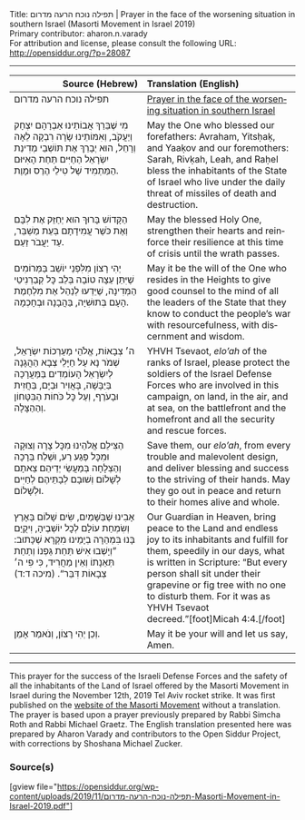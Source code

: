 <html>
<head></head>
<body>
Title: תפילה נוכח הרעה מדרום | Prayer in the face of the worsening situation in southern Israel (Masorti Movement in Israel 2019)<br />
Primary contributor: aharon.n.varady<br />
For attribution and license, please consult the following URL: <a href="http://opensiddur.org/?p=28087">http://opensiddur.org/?p=28087</a>
<p />
<hr />

<table style="margin-left: auto;margin-right: auto;" class="draggable">
<thead><tr><th id="x" style="text-align: right;">Source (Hebrew)</th><th style="text-align: left;">Translation (English)</th></tr></thead>
<tbody>
<tr><td style="vertical-align:top;" width="46%">
<div class="liturgy" lang="he">
תפילה נוכח הרעה מדרום
</span></div></td>
 
<td style="vertical-align:top;" width="53%">
<div class="english" lang="en">
<u>Prayer in the face of the worsening situation in southern Israel</u>
</div></td></tr>


<tr><td style="vertical-align:top;" width="46%">
<div class="liturgy" lang="he">
מִי שֶׁבֵּרַךְ אֲבוֹתֵינוּ אַבְרָהָם יִצְחָק וְיַעֲקֹב,
וְאִמּוֹתֵינוּ שָׂרָה רִבְקָה לֵאָה וְרָחֵל,
הוּא יְבָרֵךְ אֶת תּוֹשְׁבֵי מְדִינַת יִשְׂרָאֵל
הַחַיִּים תַּחַת הָאִיּוּם הַמַּתְמִיד שֶׁל טִילֵי הֶרֶס וּמָוֶת.
</span></div></td>
 
<td style="vertical-align:top;" width="53%">
<div class="english" lang="en">
May the One who blessed our forefathers: Avraham, Yitsḥaḳ, and Yaaḳov
and our foremothers: Sarah, Rivḳah, Leah, and Raḥel
bless the inhabitants of the State of Israel
who live under the daily threat of missiles of death and destruction.
</div></td></tr>


<tr><td style="vertical-align:top;" width="46%">
<div class="liturgy" lang="he">
הַקָּדוֹשׁ בָּרוּךְ הוּא 
יְחַזֵּק אֶת לִבָּם 
וְאֶת כֹּשֶׁר עֲמִידָתָם 
בְּעֵת מַשְׁבֵּר, 
עַד יַעֲבֹר זַעַם.
</span></div></td>
 
<td style="vertical-align:top;" width="53%">
<div class="english" lang="en">
May the blessed Holy One,
strengthen their hearts
and reinforce their resilience 
at this time of crisis
until the wrath passes.
</div></td></tr>


<tr><td style="vertical-align:top;" width="46%">
<div class="liturgy" lang="he">
יְהִי רָצוֹן מִלִּפְנֵי יוֹשֵׁב בַּמְּרוֹמִים 
שֶׁיִּתֵּן עֵצָה טוֹבָה בְּלֵב כׇּל קְבַרְנִיטֵי הַמְּדִינָה,
שֶׁיֵּדְעוּ לְנַהֵל אֶת מִלְחֶמֶת הָעָם בְּתוּשִׁיָּה, 
בַּהֲבָנָה וּבְחָכְמָה.
</span></div></td>
 
<td style="vertical-align:top;" width="53%">
<div class="english" lang="en">
May it be the will of the One who resides in the Heights
to give good counsel to the mind of all the leaders of the State
that they know to conduct the people’s war with resourcefulness, 
with discernment and wisdom.
</div></td></tr>


<tr><td style="vertical-align:top;" width="46%">
<div class="liturgy" lang="he">
ה׳ צְבָאוֹת, אֱלֹהֵי מַעַרְכוֹת יִשְׂרָאֵל,
שְׁמֹר נָא עַל חַיָּלֵי צְבָא הַהֲגָנָה לְיִשְׂרָאֵל
הָעוֹמְדִים בַּמַּעֲרָכָה בַּיַּבָּשָׁה, בָּאֲוִיר וּבַיָּם, 
בַּחֲזִית וּבָעֹרֶף,
וְעַל כׇּל כֹּחוֹת הַבִּטָּחוֹן וְהַהַצָּלָה.
</span></div></td>
 
<td style="vertical-align:top;" width="53%">
<div class="english" lang="en">
YHVH Tsevaot, <em>elo’ah</em> of the ranks of Israel,
please protect the soldiers of the Israel Defense Forces
who are involved in this campaign, on land, in the air, and at sea, 
on the battlefront and the homefront
and all the security and rescue forces. 
</div></td></tr>


<tr><td style="vertical-align:top;" width="46%">
<div class="liturgy" lang="he">
הַצִּילֵם אֱלֹהֵינוּ מִכׇּל צָרָה וְצוּקָה וּמִכׇּל פֶּגַע רַע,
וּשְׁלַח בְּרָכָה וְהַצְלָחָה בְּמַעֲשֵׂי יְדֵיהֵם׃
צֵאתָם לְשָׁלוֹם וְשׁוּבָם לְבָתֵּיהֶם לְחַיִּים וּלְשָׁלוֹם.
</span></div></td>
 
<td style="vertical-align:top;" width="53%">
<div class="english" lang="en">
Save them, our <em>elo’ah</em>, from every trouble and malevolent design,
and deliver blessing and success to the striving of their hands.
May they go out in peace and return to their homes alive and whole.
</div></td></tr>


<tr><td style="vertical-align:top;" width="46%">
<div class="liturgy" lang="he">
אָבִינוּ שֶׁבַּשָּׁמַיִם, 
שִׂים שָׁלוֹם בָּאָרֶץ וְשִׂמְחַת עוֹלָם לְכׇל יוֹשְׁבֶיהָ,
וִיקֻיַּם בָּנוּ בִּמְהֵרָה בְיָמֵינוּ מִקְרָא שֶׁכָּתוּב:
”וְיָשְׁבוּ אִישׁ תַּחַת גַּפְנוֹ וְתַחַת תְּאֵנָתוֹ וְאֵין מַחֲרִיד,
כִּי פִי ה׳ צְבָאוֹת דִּבֵּר“. <span class="citation">(מיכה ד:ד)</span>
</span></div></td>
 
<td style="vertical-align:top;" width="53%">
<div class="english" lang="en">
Our Guardian in Heaven,
bring peace to the Land and endless joy to its inhabitants
and fulfill for them, speedily in our days, what is written in Scripture:
“But every person shall sit under their grapevine or fig tree with no one to disturb them. 
For it was as YHVH Tsevaot decreed.”[foot]Micah 4:4.[/foot]
</div></td></tr>


<tr><td style="vertical-align:top;" width="46%">
<div class="liturgy" lang="he">
וְכֵן יְהִי רָצוֹן, 
וְנֹאמַר אָמֵן.
</span></div></td>
 
<td style="vertical-align:top;" width="53%">
<div class="english" lang="en">
May it be your will 
and let us say, Amen.
</div></td></tr>
</tbody></table>

<hr />

This prayer for the success of the Israeli Defense Forces and the safety of all the inhabitants of the Land of Israel offered by the Masorti Movement in Israel during the November 12th, 2019 Tel Aviv rocket strike. It was first published on the <a href="http://www.masorti.org.il/page.php?pid=6952">website of the Masorti Movement</a> without a translation. The prayer is based upon a prayer previously prepared by Rabbi Simcha Roth and Rabbi Michael Graetz. The English translation presented here was prepared by Aharon Varady and contributors to the Open Siddur Project, with corrections by Shoshana Michael Zucker.

<h3>Source(s)</h3>

[gview file="https://opensiddur.org/wp-content/uploads/2019/11/תפילה-נוכח-הרעה-מדרום-Masorti-Movement-in-Israel-2019.pdf"]
</body>
</html>